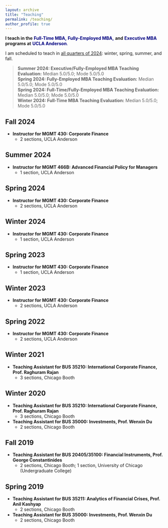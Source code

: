 ```yaml
---
layout: archive
title: "Teaching"
permalink: /teaching/
author_profile: true
---
```

**I teach in the** <a href="https://www.anderson.ucla.edu/degrees/full-time-mba" style="color:rgb(0, 0, 128); text-decoration: none;">**Full-Time MBA,**</a> <a href="https://www.anderson.ucla.edu/degrees/fully-employed-mba" style="color:rgb(0, 0, 128); text-decoration: none;">**Fully-Employed MBA,**</a> **and** <a href="https://www.anderson.ucla.edu/degrees/executive-mba" style="color:rgb(0, 0, 128); text-decoration: none;">**Executive MBA** </a> **programs at** <a href="https://www.anderson.ucla.edu/" style="color:rgb(0, 0, 128); text-decoration: none;">**UCLA Anderson**.</a>

I am scheduled to teach in <ins>all quarters of 2024</ins>: winter, spring, summer, and fall.

> **Summer 2024: Executive/Fully-Employed MBA Teaching Evaluation:** Median 5.0/5.0; Mode 5.0/5.0\
> **Spring 2024: Fully-Employed MBA Teaching Evaluation:** Median 5.0/5.0; Mode 5.0/5.0\
> **Spring 2024: Full-Time/Fully-Employed MBA Teaching Evaluation:** Median 5.0/5.0; Mode 5.0/5.0\
> **Winter 2024: Full-Time MBA Teaching Evaluation:** Median 5.0/5.0; Mode 5.0/5.0

## Fall 2024

- **Instructor for MGMT 430: Corporate Finance**
  - 2 sections, UCLA Anderson

## Summer 2024

- **Instructor for MGMT 466B: Advanced Financial Policy for Managers**
  - 1 section, UCLA Anderson
  
## Spring 2024

- **Instructor for MGMT 430: Corporate Finance**
  - 2 sections, UCLA Anderson
  
## Winter 2024

- **Instructor for MGMT 430: Corporate Finance**
  - 1 section, UCLA Anderson

## Spring 2023

- **Instructor for MGMT 430: Corporate Finance**
  - 1 section, UCLA Anderson

## Winter 2023

- **Instructor for MGMT 430: Corporate Finance**
  - 2 sections, UCLA Anderson

## Spring 2022

- **Instructor for MGMT 430: Corporate Finance**
  - 2 sections, UCLA Anderson

## Winter 2021
- **Teaching Assistant for BUS 35210: International Corporate Finance, Prof. Raghuram Rajan**
  - 3 sections, Chicago Booth
 
## Winter 2020

- **Teaching Assistant for BUS 35210: International Corporate Finance, Prof. Raghuram Rajan**
  - 3 sections, Chicago Booth
- **Teaching Assistant for BUS 35000: Investments, Prof. Wenxin Du**
  - 2 sections, Chicago Booth

## Fall 2019

- **Teaching Assistant for BUS 20405/35100: Financial Instruments, Prof. George Constantinides**
  - 2 sections, Chicago Booth; 1 section, University of Chicago (Undergraduate College)

## Spring 2019

- **Teaching Assistant for BUS 35211: Analytics of Financial Crises, Prof. Anil Kashyap**
  - 2 sections, Chicago Booth
- **Teaching Assistant for BUS 35000: Investments, Prof. Wenxin Du**
  - 2 sections, Chicago Booth
